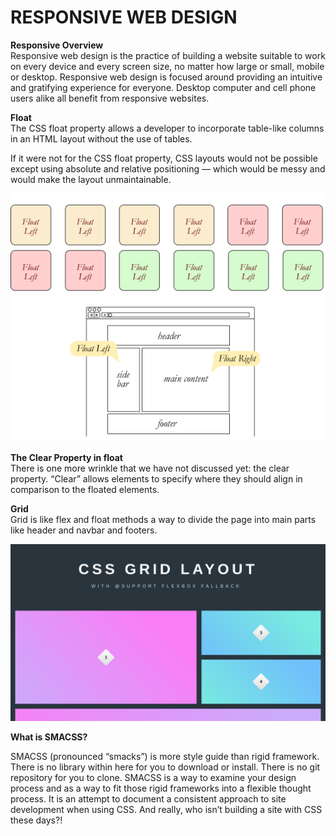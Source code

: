 # RESPONSIVE WEB DESIGN

**Responsive Overview**  
Responsive web design is the practice of building a website suitable to work on every device and every screen size, no matter how large or small, mobile or desktop. Responsive web design is focused around providing an intuitive and gratifying experience for everyone. Desktop computer and cell phone users alike all benefit from responsive websites.


**Float**  
The CSS float property allows a developer to incorporate table-like columns in an HTML layout without the use of tables.

If it were not for the CSS float property, CSS layouts would not be possible except using absolute and relative positioning — which would be messy and would make the layout unmaintainable.

![](img/grid-blocks.png)
![](img/web-layout.png)

**The Clear Property in float**  
There is one more wrinkle that we have not discussed yet: the clear property. “Clear” allows elements to specify where they should align in comparison to the floated elements.


**Grid**  
Grid is like flex and float methods a way to divide the page into main parts like header and navbar and footers.

![](img/new.jpg)



**What is SMACSS?**  

SMACSS (pronounced “smacks”) is more style guide than rigid framework. There is no library within here for you to download or install. There is no git repository for you to clone. SMACSS is a way to examine your design process and as a way to fit those rigid frameworks into a flexible thought process. It is an attempt to document a consistent approach to site development when using CSS. And really, who isn’t building a site with CSS these days?!
